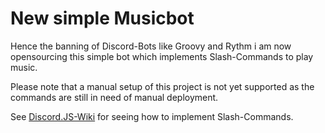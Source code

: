 # New simple Musicbot

Hence the banning of Discord-Bots like Groovy and Rythm i am now opensourcing this simple bot which implements Slash-Commands to play music.

Please note that a manual setup of this project is not yet supported as the commands are still in need of manual deployment.

See [Discord.JS-Wiki](https://discordjs.guide/) for seeing how to implement Slash-Commands.